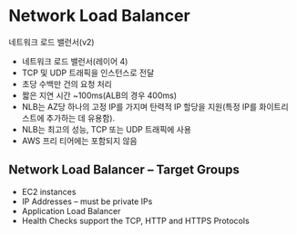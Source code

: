 # Network Load Balancer

네트워크 로드 밸런서(v2)
- 네트워크 로드 밸런서(레이어 4)
- TCP 및 UDP 트래픽을 인스턴스로 전달
- 초당 수백만 건의 요청 처리
- 짧은 지연 시간 ~100ms(ALB의 경우 400ms)
- NLB는 AZ당 하나의 고정 IP를 가지며 탄력적 IP 할당을 지원(특정 IP를 화이트리스트에 추가하는 데 유용함).
- NLB는 최고의 성능, TCP 또는 UDP 트래픽에 사용
- AWS 프리 티어에는 포함되지 않음

## Network Load Balancer – Target Groups
- EC2 instances
- IP Addresses – must be private IPs
- Application Load Balancer
- Health Checks support the TCP, HTTP and HTTPS Protocols